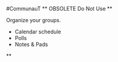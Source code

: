 #CommunauT  ** OBSOLETE Do Not Use **

Organize your groups.
 - Calendar schedule
 - Polls
 - Notes &  Pads

**

